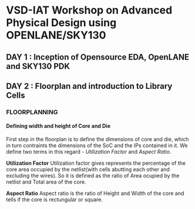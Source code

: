 # VSD-IAT Workshop on Advanced Physical Design using OPENLANE/SKY130

## DAY 1 : Inception of Opensource EDA, OpenLANE and SKY130 PDK 


## DAY 2 : Floorplan and introduction to Library Cells 
### FLOORPLANNING 
#### Defining width and height of Core and Die
First step in the floorplan is to define the dimensions of core and die, which in turn contraints the  dimensions of the SoC and the IPs contained in it. We define two terms in this regard - _Utilization Factor_ and _Aspect Ratio_.

__Utilization Factor__
Utilization factor gives represents the percentage of the core area occupied by the netlist(with cells abutting each other and excluding the wires). So it is defined as the ratio of Area ocupied by the netlist and Total area of the core. 
                                         
__Aspect Ratio__
Aspect ratio is the ratio of Height and Width of the core and tells if the core is rectungular or square.
